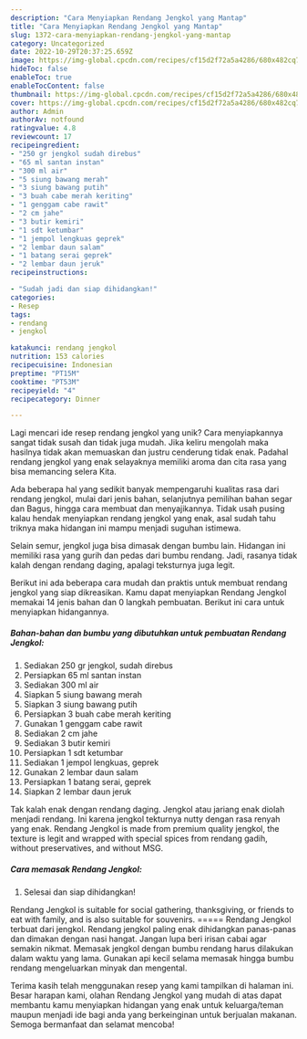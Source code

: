 ```yaml
---
description: "Cara Menyiapkan Rendang Jengkol yang Mantap"
title: "Cara Menyiapkan Rendang Jengkol yang Mantap"
slug: 1372-cara-menyiapkan-rendang-jengkol-yang-mantap
category: Uncategorized
date: 2022-10-29T20:37:25.659Z
image: https://img-global.cpcdn.com/recipes/cf15d2f72a5a4286/680x482cq70/rendang-jengkol-foto-resep-utama.jpg
hideToc: false
enableToc: true
enableTocContent: false
thumbnail: https://img-global.cpcdn.com/recipes/cf15d2f72a5a4286/680x482cq70/rendang-jengkol-foto-resep-utama.jpg
cover: https://img-global.cpcdn.com/recipes/cf15d2f72a5a4286/680x482cq70/rendang-jengkol-foto-resep-utama.jpg
author: Admin
authorAv: notfound
ratingvalue: 4.8
reviewcount: 17
recipeingredient:
- "250 gr jengkol sudah direbus"
- "65 ml santan instan"
- "300 ml air"
- "5 siung bawang merah"
- "3 siung bawang putih"
- "3 buah cabe merah keriting"
- "1 genggam cabe rawit"
- "2 cm jahe"
- "3 butir kemiri"
- "1 sdt ketumbar"
- "1 jempol lengkuas geprek"
- "2 lembar daun salam"
- "1 batang serai geprek"
- "2 lembar daun jeruk"
recipeinstructions:

- "Sudah jadi dan siap dihidangkan!"
categories:
- Resep
tags:
- rendang
- jengkol

katakunci: rendang jengkol 
nutrition: 153 calories
recipecuisine: Indonesian
preptime: "PT15M"
cooktime: "PT53M"
recipeyield: "4"
recipecategory: Dinner

---
```





Lagi mencari ide resep rendang jengkol yang unik? Cara menyiapkannya sangat tidak susah dan tidak juga mudah. Jika keliru mengolah maka hasilnya tidak akan memuaskan dan justru cenderung tidak enak. Padahal rendang jengkol yang enak selayaknya memiliki aroma dan cita rasa yang bisa memancing selera Kita.





Ada beberapa hal yang sedikit banyak mempengaruhi kualitas rasa dari rendang jengkol, mulai dari jenis bahan, selanjutnya pemilihan bahan segar dan Bagus, hingga cara membuat dan menyajikannya. Tidak usah pusing kalau hendak menyiapkan rendang jengkol yang enak,      asal sudah tahu triknya maka hidangan ini mampu menjadi suguhan istimewa.














Selain semur, jengkol juga bisa dimasak dengan bumbu lain. Hidangan ini memiliki rasa yang gurih dan pedas dari bumbu rendang. Jadi, rasanya tidak kalah dengan rendang daging, apalagi teksturnya juga legit.






Berikut ini ada beberapa cara mudah dan praktis untuk membuat rendang jengkol yang siap dikreasikan. Kamu dapat menyiapkan Rendang Jengkol memakai 14 jenis bahan dan 0 langkah pembuatan. Berikut ini cara untuk menyiapkan hidangannya.

<!--inarticleads1-->

##### Bahan-bahan dan bumbu yang dibutuhkan untuk pembuatan Rendang Jengkol:

1. Sediakan 250 gr jengkol, sudah direbus
1. Persiapkan 65 ml santan instan
1. Sediakan 300 ml air
1. Siapkan 5 siung bawang merah
1. Siapkan 3 siung bawang putih
1. Persiapkan 3 buah cabe merah keriting
1. Gunakan 1 genggam cabe rawit
1. Sediakan 2 cm jahe
1. Sediakan 3 butir kemiri
1. Persiapkan 1 sdt ketumbar
1. Sediakan 1 jempol lengkuas, geprek
1. Gunakan 2 lembar daun salam
1. Persiapkan 1 batang serai, geprek
1. Siapkan 2 lembar daun jeruk


Tak kalah enak dengan rendang daging. Jengkol atau jariang enak diolah menjadi rendang. Ini karena jengkol tekturnya nutty dengan rasa renyah yang enak. Rendang Jengkol is made from premium quality jengkol, the texture is legit and wrapped with special spices from rendang gadih, without preservatives, and without MSG. 

<!--inarticleads2-->

##### Cara memasak Rendang Jengkol:


1. Selesai dan siap dihidangkan!

Rendang Jengkol is suitable for social gathering, thanksgiving, or friends to eat with family, and is also suitable for souvenirs. ===== Rendang Jengkol terbuat dari jengkol. Rendang jengkol paling enak dihidangkan panas-panas dan dimakan dengan nasi hangat. Jangan lupa beri irisan cabai agar semakin nikmat. Memasak jengkol dengan bumbu rendang harus dilakukan dalam waktu yang lama. Gunakan api kecil selama memasak hingga bumbu rendang mengeluarkan minyak dan mengental. 

Terima kasih telah menggunakan resep yang kami tampilkan di halaman ini. Besar harapan kami, olahan Rendang Jengkol yang mudah di atas dapat membantu kamu menyiapkan hidangan yang enak untuk keluarga/teman maupun menjadi ide bagi anda yang berkeinginan untuk berjualan makanan. Semoga bermanfaat dan selamat mencoba!

